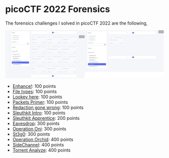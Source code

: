 # picoCTF 2022 Forensics

The forensics challenges I solved in picoCTF 2022 are the following,

![Figure 1](solved.png) 


- [Enhance!](./Enhance!): 100 points
- [File types](./File_types): 100 points
- [Lookey here](./Lookey_here): 100 points
- [Packets Primer](./Packets_Primer): 100 points
- [Redaction gone wrong](./Redaction_gone_wrong): 100 points
- [Sleuthkit Intro](./Sleuthkit_Intro): 100 points
- [Sleuthkit Apprentice](./Sleuthkit_Apprentice): 200 points
- [Eavesdrop](./Eavesdrop): 300 points
- [Operation Oni](./Operation_Oni): 300 points
- [St3g0](./St3g0): 300 points
- [Operation Orchid](./Operation_Orchid): 400 points
- [SideChannel](./SideChannel): 400 points
- [Torrent Analyze](./Torrent_Analyze): 400 points

